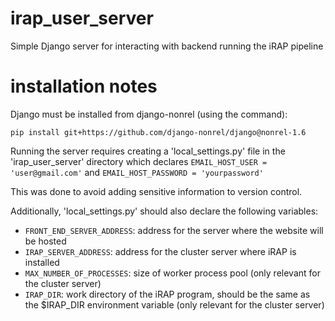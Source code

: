 # irap_user_server
Simple Django server for interacting with backend running the iRAP pipeline

# installation notes
Django must be installed from django-nonrel (using the command):

```pip install git+https://github.com/django-nonrel/django@nonrel-1.6```


Running the server requires creating a 'local_settings.py' file in the 'irap_user_server' directory which declares ``EMAIL_HOST_USER = 'user@gmail.com'`` and ``EMAIL_HOST_PASSWORD = 'yourpassword'``

This was done to avoid adding sensitive information to version control.


Additionally, 'local_settings.py' should also declare the following variables:
 - ``FRONT_END_SERVER_ADDRESS``: address for the server where the website will be hosted
 - ``IRAP_SERVER_ADDRESS``: address for the cluster server where iRAP is installed
 - ``MAX_NUMBER_OF_PROCESSES``: size of worker process pool (only relevant for the cluster server)
 - ``IRAP_DIR``: work directory of the iRAP program, should be the same as the $IRAP_DIR environment variable (only relevant for the cluster server)

